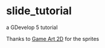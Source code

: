 # slide_tutorial
a GDevelop 5 tutorial

Thanks to [Game Art 2D](https://www.gameart2d.com/temple-run---free-sprites.html) for the sprites